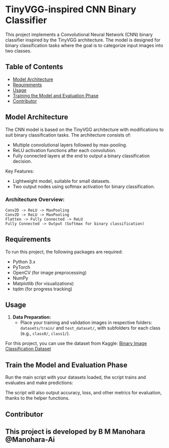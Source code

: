 # TinyVGG-inspired CNN Binary Classifier

This project implements a Convolutional Neural Network (CNN) binary classifier inspired by the TinyVGG architecture. The model is designed for binary classification tasks where the goal is to categorize input images into two classes.

## Table of Contents
- [Model Architecture](#model-architecture)
- [Requirements](#requirements)
- [Usage](#usage)
- [Training the Model and Evaluation Phase](#train-the-model-and-evalution-phase)
- [Contributor](#contributor)

## Model Architecture

The CNN model is based on the TinyVGG architecture with modifications to suit binary classification tasks. The architecture consists of:
- Multiple convolutional layers followed by max-pooling.
- ReLU activation functions after each convolution.
- Fully connected layers at the end to output a binary classification decision.

Key Features:
- Lightweight model, suitable for small datasets.
- Two output nodes using softmax activation for binary classification.

### Architecture Overview:
```
Conv2D -> ReLU -> MaxPooling
Conv2D -> ReLU -> MaxPooling
Flatten -> Fully Connected -> ReLU
Fully Connected -> Output (Softmax for binary classification)
```

## Requirements

To run this project, the following packages are required:
- Python 3.x
- PyTorch
- OpenCV (for image preprocessing)
- NumPy
- Matplotlib (for visualizations)
- tqdm (for progress tracking)

## Usage

1. **Data Preparation:**
   - Place your training and validation images in respective folders: `datasets/train/` and `test_dataset/`, with subfolders for each class (e.g., `class0/`, `class1/`).
  
For this project, you can use the dataset from Kaggle: [Binary Image Classification Dataset](https://www.kaggle.com/datasets/hasnainkhan0123/binary-image-classification)

## Train the Model and Evaluation Phase

Run the main script with your datasets loaded, the script trains and evaluates and make predictions:

The script will also output accuracy, loss, and other metrics for evaluation, thanks to the helper functions.

## Contributor

This project is developed by B M Manohara @Manohara-Ai
---
